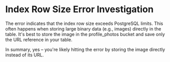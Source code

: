 # Index Row Size Error Investigation

The error indicates that the index row size exceeds PostgreSQL limits. This often happens when storing large binary data (e.g., images) directly in the table. It's best to store the image in the profile_photos bucket and save only the URL reference in your table.

In summary, yes – you're likely hitting the error by storing the image directly instead of its URL.
